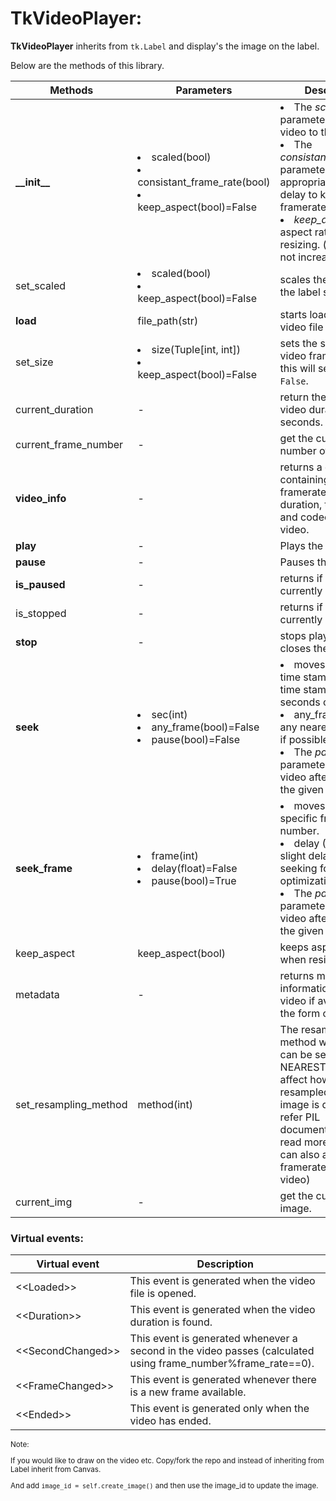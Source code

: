 # TkVideoPlayer:

**TkVideoPlayer** inherits from `tk.Label` and display's the image on the label.

Below are the methods of this library.

| Methods          | Parameters                           | Description                                                                                                                                                                                   |
|------------------|--------------------------------------|-----------------------------------------------------------------------------------------------------------------------------------------------------------------------------------------------|
| **\_\_init\_\_** | <li>scaled(bool)</li> <li>consistant_frame_rate(bool)</li> <li>keep_aspect(bool)=False</li>   | <li>The _scaled_ parameter scales the video to the label size.</li>  <li>The _consistant_frame_rate_ parameter adds an appropriate time delay to keep the framerate consistant.</li> <li>_keep_aspect_ keeps aspect ratio when resizing. (note: It will not increase the size) </li> |
| set_scaled       | <li>scaled(bool)</li> <li>keep_aspect(bool)=False</li> | scales the video to the label size. |
| **load**         | file_path(str)                       | starts loading the video file in a thread.   |
| set_size         | <li>size(Tuple[int, int])</li> <li>keep_aspect(bool)=False</li> | sets the size of the video frame, setting this will set _scaled_ to `False`.  |
| current_duration | -                                   | return the current video duration in seconds. |
| current_frame_number | -                                | get the current number of the frame. |
| **video_info**   | -                                    | returns a dictionary containing name, framerate, framesize, duration, total frames and codec of the video.|
| **play**         | -                                    | Plays the video. |
| **pause**        | -                                    | Pauses the video. |
| **is_paused**    | -                                    | returns if the video is currently paused. |   
| is_stopped       | -                                    | returns if the video is currently stopped. |  
| **stop**         | -                                    | stops playing the file, closes the file. |
| **seek**         | <li>sec(int)</li> <li>any_frame(bool)=False</li> <li>pause(bool)=False</li> | <li>moves to specific time stamp. (provide time stamp in seconds only) </li> <li> any_frame: seek to any nearest keyframe if possible.</li> <li>The _pause_ parameter pauses the video after seeking to the given timestamp.</li> |
| **seek_frame**   | <li>frame(int)</li> <li>delay(float)=False</li> <li>pause(bool)=True</li> | <li>moves to the specific frame number.</li> <li>delay (0-1): add a slight delay while seeking for optimization</li> <li>The _pause_ parameter pauses the video after seeking to the given frame.</li>
| keep_aspect      | keep_aspect(bool)                    | keeps aspect ratio when resizing. |                             
| metadata         | -                                    | returns meta information of the video if available in the form of dictionary. |                             
| set_resampling_method |  method(int)                    | The resampling method while resizing can be set as NEAREST, this can affect how its resampled when image is displayed, refer PIL documentation to read more. (note: this can also affect the framerate of the video) |
| current_img      | -                                    | get the current frame image. |   

### Virtual events:

| Virtual event          | Description                                                                                                         |
|------------------------|---------------------------------------------------------------------------------------------------------------------|
| \<\<Loaded\>\>         | This event is generated when the video file is opened.                                                              |
| \<\<Duration\>\>       | This event is generated when the video duration is found.                                                           |
| \<\<SecondChanged\>\>  | This event is generated whenever a second in the video passes (calculated using frame_number%frame_rate==0).        |
| \<\<FrameChanged\>\>   | This event is generated whenever there is a new frame available.                                                    |
| \<\<Ended\>\>          | This event is generated only when the video has ended.                                                              |

<sub> 

Note:

If you would like to draw on the video etc. Copy/fork the repo and instead of inheriting from Label inherit from Canvas.
  
And add `image_id = self.create_image()` and then use the image_id to update the image.

</sub>

